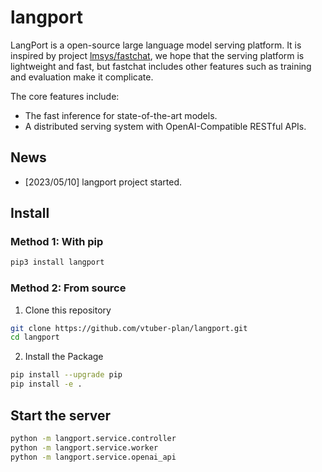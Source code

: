 # langport
LangPort is a open-source large language model serving platform.
It is inspired by project [lmsys/fastchat](https://github.com/lm-sys/FastChat), we hope that the serving platform is lightweight and fast, but fastchat includes other features such as training and evaluation make it complicate.

The core features include:
- The fast inference for state-of-the-art models.
- A distributed serving system with OpenAI-Compatible RESTful APIs.

## News
- [2023/05/10] langport project started.


## Install

### Method 1: With pip

```bash
pip3 install langport
```

### Method 2: From source

1. Clone this repository
```bash
git clone https://github.com/vtuber-plan/langport.git
cd langport
```

2. Install the Package
```bash
pip install --upgrade pip
pip install -e .
```

## Start the server

``` bash
python -m langport.service.controller
python -m langport.service.worker
python -m langport.service.openai_api
```